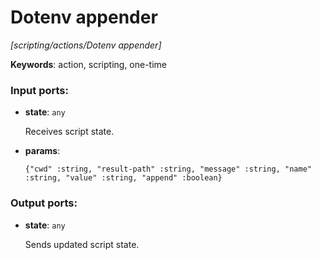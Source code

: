 # Dotenv appender

_[scripting/actions/Dotenv appender]_

__Keywords__: action, scripting, one-time

### Input ports:

* __state__: ` any `

    Receives script state.


* __params__: 
    ```
    {"cwd" :string, "result-path" :string, "message" :string, "name" :string, "value" :string, "append" :boolean}
    ```

### Output ports:

* __state__: ` any `

    Sends updated script state.

